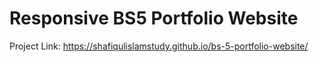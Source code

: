 # Responsive BS5 Portfolio Website
Project Link:
https://shafiqulislamstudy.github.io/bs-5-portfolio-website/